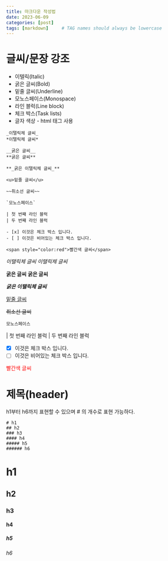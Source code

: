 ```yaml
---
title: 마크다운 작성법
date: 2023-06-09
categories: [post]
tags: [markdown]     # TAG names should always be lowercase
---
```


# 글씨/문장 강조
- 이텔릭(Italic)  
- 굵은 글씨(Bold)
- 밑줄 글씨(Underline)
- 모노스페이스(Monospace)
- 라인 블럭(Line block)
- 체크 박스(Task lists)
- 글자 색상 - html 태그 사용

```
_이탤릭체 글씨_   
*이탤릭체 글씨*   

__굵은 글씨__   
**굵은 글씨**   

**_굵은 이탤릭체 글씨_**   

<u>밑줄 글씨</u>   

~~취소선 글씨~~   

`모노스페이스`   

| 첫 번째 라인 블럭   
| 두 번째 라인 블럭   

- [x] 이것은 체크 박스 입니다.
- [ ] 이것은 비어있는 체크 박스 입니다.

<span style="color:red">빨간색 글씨</span>   
```   

_이탤릭체 글씨_
*이탤릭체 글씨*

__굵은 글씨__
**굵은 글씨**

**_굵은 이탤릭체 글씨_**

<u>밑줄 글씨</u>

~~취소선 글씨~~  

`모노스페이스`  

| 첫 번째 라인 블럭
| 두 번째 라인 블럭

- [x] 이것은 체크 박스 입니다.
- [ ] 이것은 비어있는 체크 박스 입니다.

<span style="color:red">빨간색 글씨</span>


# 제목(header)   
h1부터 h6까지 표현할 수 있으며 # 의 개수로 표현 가능하다.

```
# h1
## h2
### h3
#### h4
##### h5
###### h6
```

# h1   
## h2   
### h3   
#### h4   
##### h5   
###### h6   



